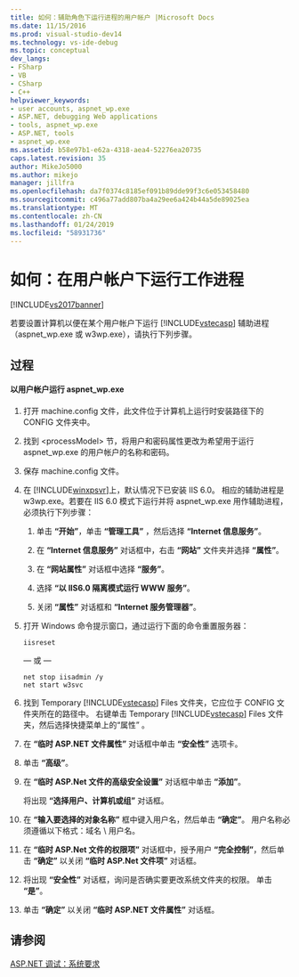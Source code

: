 ```yaml
---
title: 如何：辅助角色下运行进程的用户帐户 |Microsoft Docs
ms.date: 11/15/2016
ms.prod: visual-studio-dev14
ms.technology: vs-ide-debug
ms.topic: conceptual
dev_langs:
- FSharp
- VB
- CSharp
- C++
helpviewer_keywords:
- user accounts, aspnet_wp.exe
- ASP.NET, debugging Web applications
- tools, aspnet_wp.exe
- ASP.NET, tools
- aspnet_wp.exe
ms.assetid: b58e97b1-e62a-4318-aea4-52276ea20735
caps.latest.revision: 35
author: MikeJo5000
ms.author: mikejo
manager: jillfra
ms.openlocfilehash: da7f0374c8185ef091b89dde99f3c6e053458480
ms.sourcegitcommit: c496a77add807ba4a29ee6a424b44a5de89025ea
ms.translationtype: MT
ms.contentlocale: zh-CN
ms.lasthandoff: 01/24/2019
ms.locfileid: "58931736"
---
```

# <a name="how-to-run-the-worker-process-under-a-user-account"></a>如何：在用户帐户下运行工作进程
[!INCLUDE[vs2017banner](../includes/vs2017banner.md)]

若要设置计算机以便在某个用户帐户下运行 [!INCLUDE[vstecasp](../includes/vstecasp-md.md)] 辅助进程（aspnet_wp.exe 或 w3wp.exe），请执行下列步骤。  
  
## <a name="procedure"></a>过程  
  
#### <a name="to-run-aspnetwpexe-under-a-user-account"></a>以用户帐户运行 aspnet_wp.exe  
  
1.  打开 machine.config 文件，此文件位于计算机上运行时安装路径下的 CONFIG 文件夹中。  
  
2.  找到 &lt;processModel&gt; 节，将用户和密码属性更改为希望用于运行 aspnet_wp.exe 的用户帐户的名称和密码。  
  
3.  保存 machine.config 文件。  
  
4.  在 [!INCLUDE[winxpsvr](../includes/winxpsvr-md.md)]上，默认情况下已安装 IIS 6.0。 相应的辅助进程是 w3wp.exe。若要在 IIS 6.0 模式下运行并将 aspnet_wp.exe 用作辅助进程，必须执行下列步骤：  
  
    1.  单击 **“开始”**，单击 **“管理工具”** ，然后选择 **“Internet 信息服务”**。  
  
    2.  在 **“Internet 信息服务”** 对话框中，右击 **“网站”** 文件夹并选择 **“属性”**。  
  
    3.  在 **“网站属性”** 对话框中选择 **“服务”**。  
  
    4.  选择 **“以 IIS6.0 隔离模式运行 WWW 服务”**。  
  
    5.  关闭 **“属性”** 对话框和 **“Internet 服务管理器”**。  
  
5.  打开 Windows 命令提示窗口，通过运行下面的命令重置服务器：  
  
    ```  
    iisreset  
    ```  
    — 或 —  
  
    ```  
    net stop iisadmin /y  
    net start w3svc  
    ```  
  
6.  找到 Temporary [!INCLUDE[vstecasp](../includes/vstecasp-md.md)] Files 文件夹，它应位于 CONFIG 文件夹所在的路径中。 右键单击 Temporary [!INCLUDE[vstecasp](../includes/vstecasp-md.md)] Files 文件夹，然后选择快捷菜单上的“属性”  。  
  
7.  在 **“临时 ASP.NET 文件属性”** 对话框中单击 **“安全性”** 选项卡。  
  
8.  单击 **“高级”**。  
  
9. 在 **“临时 ASP.Net 文件的高级安全设置”** 对话框中单击 **“添加”**。  
  
    将出现 **“选择用户、计算机或组”** 对话框。  
  
10. 在 **“输入要选择的对象名称”** 框中键入用户名，然后单击 **“确定”**。 用户名称必须遵循以下格式：域名 \ 用户名。  
  
11. 在 **“临时 ASP.Net 文件的权限项”** 对话框中，授予用户 **“完全控制”**，然后单击 **“确定”** 以关闭 **“临时 ASP.Net 文件项”** 对话框。  
  
12. 将出现 **“安全性”** 对话框，询问是否确实要更改系统文件夹的权限。 单击 **“是”**。  
  
13. 单击 **“确定”** 以关闭 **“临时 ASP.NET 文件属性”** 对话框。  
  
## <a name="see-also"></a>请参阅  
[ASP.NET 调试：系统要求](../debugger/aspnet-debugging-system-requirements.md)  
